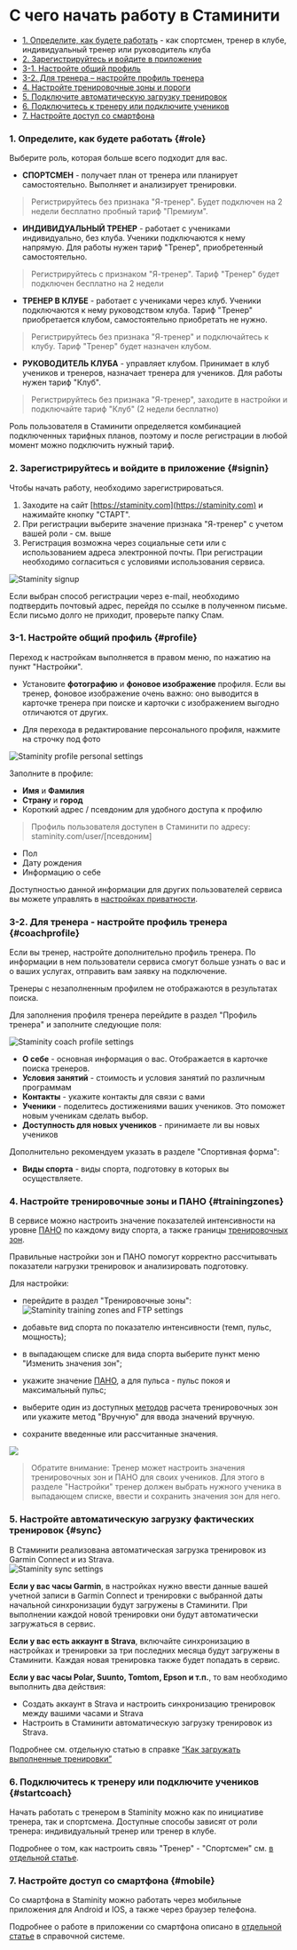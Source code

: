 # С чего начать работу в Стаминити

* [1. Определите, как будете работать](#role) - как спортсмен, тренер в клубе, индивидуальный тренер или руководитель клуба
* [2. Зарегистрируйтесь и войдите в приложение](#signin)
* [3-1. Настройте общий профиль](#profile)
* [3-2. Для тренера – настройте профиль тренера](#сoachprofile) 
* [4. Настройте тренировочные зоны и пороги](#trainingzones)
* [5. Подключите автоматическую загрузку тренировок](#sync)
* [6. Подключитесь к тренеру или подключите учеников](#startcoach)
* [7. Настройте доступ со смартфона](#mobile)

### 1. Определите, как будете работать {#role}

Выберите роль, которая больше всего подходит для вас. 

* **СПОРТСМЕН** - получает план от тренера или планирует самостоятельно. Выполняет и анализирует тренировки.
> Регистрируйтесь без признака "Я-тренер". 
Будет подключен на 2 недели бесплатно пробный тариф "Премиум". 

* **ИНДИВИДУАЛЬНЫЙ ТРЕНЕР** - работает с учениками индивидуально, без клуба. Ученики подключаются к нему напрямую. Для работы нужен тариф "Тренер", приобретенный самостоятельно.
> Регистрируйтесь с признаком "Я-тренер". 
Тариф "Тренер" будет подключен бесплатно на 2 недели

* **ТРЕНЕР В КЛУБЕ** - работает с учениками через клуб. Ученики подключаются к нему руководством клуба. Тариф "Тренер" приобретается клубом, самостоятельно приобретать не нужно.
> Регистрируйтесь без признака "Я-тренер" и подключайтесь к клубу. 
Тариф "Тренер" будет назначен клубом.

* **РУКОВОДИТЕЛЬ КЛУБА** - управляет клубом. Принимает в клуб учеников и тренеров, назначает тренера для учеников. Для работы нужен тариф "Клуб".
> Регистрируйтесь без признака "Я-тренер", заходите в настройки и подключайте тариф "Клуб" (2 недели бесплатно)

Роль пользователя в Стаминити определяется комбинацией подключенных тарифных планов, поэтому и после регистрации в любой момент можно подключить нужный тариф.
 
### 2. Зарегистрируйтесь и войдите в приложение {#signin}

Чтобы начать работу, необходимо зарегистрироваться.

1. Заходите на сайт [https://staminity.com](https://staminity.com) и нажимайте кнопку "СТАРТ".
2. При регистрации выберите значение признака "Я-тренер" с учетом вашей роли - см. выше
3. Регистрация возможна через социальные сети или с использованием адреса электронной почты. При регистрации необходимо согласиться с условиями использования сервиса.

![Staminity signup](https://content.staminity.com/assets/images/_new/settings/signup.png)

Если выбран способ регистрации через e-mail, необходимо подтвердить почтовый адрес, перейдя по ссылке в полученном письме. Если письмо долго не приходит, проверьте папку Спам.

### 3-1. Настройте общий профиль {#profile}

Переход к настройкам выполняется в правом меню, по нажатию на пункт "Настройки".  

* Установите **фотографию** и **фоновое изображение** профиля. Если вы тренер, фоновое изображение очень важно: оно выводится в карточке тренера при поиске и карточки с изображением выгодно отличаются от других.

* Для перехода в редактирование персонального профиля, нажмите на строчку под фото

![Staminity profile personal settings](https://content.staminity.com/assets/images/_new/settings/user-menu-profile.png)

Заполните в профиле:
* **Имя** и **Фамилия**
* **Страну** и **город**
* Короткий адрес / псевдоним для удобного доступа к профилю
> Профиль пользователя доступен в Стаминити по адресу:  
> staminity.com/user/\[псевдоним\]
* Пол
* Дату рождения
* Информацию о себе

Доступностью данной информации для других пользователей сервиса вы можете управлять в [настройках приватности](/basics/privacy-settings.md).

### 3-2. Для тренера - настройте профиль тренера {#coachprofile}

Если вы тренер, настройте дополнительно профиль тренера. По информации в нем пользователи сервиса смогут больше узнать о вас и о ваших услугах, отправить вам заявку на подключение.

Тренеры с незаполненным профилем не отображаются в результатах поиска.

Для заполнения профиля тренера перейдите в раздел "Профиль тренера" и заполните следующие поля:

![Staminity coach profile settings](https://content.staminity.com/assets/images/_new/settings/coach-profile.png)

* **О себе** - основная информация о вас. Отображается в карточке поиска тренеров.
* **Условия занятий** - стоимость и условия занятий по различным программам  
* **Контакты** - укажите контакты для связи с вами
* **Ученики** - поделитесь достижениями ваших учеников. Это поможет новым ученикам сделать выбор.
* **Доступность для новых учеников** - принимаете ли вы новых учеников

Дополнительно рекомендуем указать в разделе "Спортивная форма": 
* **Виды спорта** - виды спорта, подготовку в которых вы осуществляете. 


### 4. Настройте тренировочные зоны и ПАНО {#trainingzones}

В сервисе можно настроить значение показателей интенсивности на уровне [ПАНО](/basics/lactate-threshold.md) по каждому виду спорта, а также границы [тренировочных зон](/basics/intensity-zones.md).

Правильные настройки зон и ПАНО помогут корректно рассчитывать показатели нагрузки тренировок и анализировать подготовку.

Для настройки:

* перейдите в раздел "Тренировочные зоны":
![Staminity training zones and FTP settings](https://content.staminity.com/assets/images/_new/settings/user-zones.png)

* добавьте вид спорта по показателю интенсивности \(темп, пульс, мощность\);
* в выпадающем списке для вида спорта выберите пункт меню "Изменить значения зон";
* укажите значение [ПАНО](/basics/lactate-threshold.md), а для пульса - пульс покоя и максимальный пульс;
* выберите один из доступных [методов](/basics/intensity-zones.md) расчета тренировочных зон или укажите метод "Вручную" для ввода значений вручную.
* сохраните введенные или рассчитанные значения.

![](http://content.staminity.com/assets/images/settings/SetZones.gif)

> Обратите внимание: 
Тренер может настроить значения тренировочных зон и ПАНО для своих учеников. Для этого в разделе "Настройки" тренер должен выбрать нужного ученика в выпадающем списке, ввести и сохранить значения зон для него.

### 5. Настройте автоматическую загрузку фактических тренировок {#sync}

В Стаминити реализована автоматическая загрузка тренировок из Garmin Connect и из Strava.  
![Staminity sync settings](http://content.staminity.com/assets/images/settings/Sync-settings.png)

**Если у вас часы Garmin**, в настройках нужно ввести данные вашей учетной записи в Garmin Connect и тренировки с выбранной даты начальной синхронизации будут загружены в Стаминити. При выполнении каждой новой тренировки они будут автоматически загружаться в сервис.

**Если у вас есть аккаунт в Strava**, включайте синхронизацию в настройках и тренировки за три последних месяца будут загружены в Стаминити. Каждая новая тренировка также будет попадать в сервис.

**Если у вас часы Polar, Suunto, Tomtom, Epson и т.п.**, то вам необходимо выполнить два действия:

* Создать аккаунт в Strava и настроить синхронизацию тренировок между вашими часами и Strava
* Настроить в Стаминити автоматическую загрузку тренировок из Strava.

Подробнее см. отдельную статью в справке [“Как загружать выполненные тренировки”](/questions/activity-auto-sync.md)

### 6. Подключитесь к тренеру или подключите учеников {#startcoach}
Начать работать с тренером в Staminity можно как по инициативе тренера, так и спортсмена. Доступные способы зависят от роли тренера: индивидуальный тренер или тренер в клубе.

Подробнее о том, как настроить связь "Тренер" - "Спортсмен" см. [в отдельной статье](/basics/work-with-coach.md).

### 7. Настройте доступ со смартфона {#mobile}

Со смартфона в Staminity можно работать через мобильные приложения для Android и IOS, а также через браузер телефона.  

Подробнее о работе в приложении со смартфона описано в [отдельной статье](/basics/staminity-for-mobile.md) в справочной системе.
